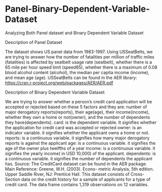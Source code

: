 # Panel-Binary-Dependent-Variable-Dataset
Analyzing Both Panel dataset and Binary Dependent Variable Dataset


Description of Panel Dataset 

The dataset shows US panel data from 1983-1997. Using USSeatBelts, we are trying to answer how the number of fatalities per million of traffic miles (fatalities) is affected by seatbelt usage rate (seatbelt), whether there is a 65 mile per hour speed limit (speed65), whether there is a maximum of 0.08 blood alcohol content (alcohol), the median per capita income (income), and mean age (age). USSeatBelts can be found in the AER library: https://cran.r-project.org/web/packages/AER/AER.pdf

Description of Binary Dependent Variable Dataset

We are trying to answer whether a person’s credit card application will be accepted or rejected based on these 5 factors and they are: number of major derogatory reports(reports), their age(age), their income(income), whether they own a home or not(owner), and the number of dependents they have(dependents).
card: is the dependent variable. It signifies whether the application for credit card was accepted or rejected owner: is an indicator variable. it signifies whether the applicant owns a home or not.
reports: is a continuous variable. it signifies how many major derogatory reports is against the applicant age: is a continuous variable. it signifies the age of the owner plus twelfths of a year
income: is a continuous variable. it signifies the yearly income( in USD 10,000) of the applicant.
dependents: is a continuous variable. it signifies the number of dependents the applicant has.
Source:
The CreditCard dataset can be found in the AER package. Main Reference: Greene, W.H. (2003). Econo- metric Analysis, 5th edition. Upper Saddle River, NJ: Prentice Hall.
This dataset consists of Cross-Section data on the credit history for a sample of applicants for a type of credit card. The data frame contains 1,319 observations on 12 variables.
